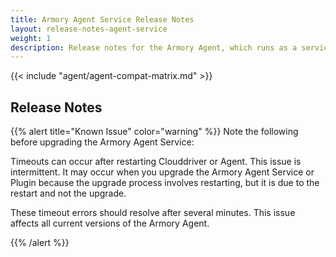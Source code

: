 ```yaml
---
title: Armory Agent Service Release Notes
layout: release-notes-agent-service
weight: 1
description: Release notes for the Armory Agent, which runs as a service and keeps track of your Kubernetes cluster. It works together with the Armory Agent Plugin.
---
```


{{< include "agent/agent-compat-matrix.md" >}}

## Release Notes

{{% alert title="Known Issue" color="warning" %}}
Note the following before upgrading the Armory Agent Service:

Timeouts can occur after restarting Clouddriver or Agent. This issue is intermittent. It may occur when you upgrade the Armory Agent Service or Plugin because the upgrade process involves restarting, but it is due to the restart and not the upgrade.

These timeout errors should resolve after several minutes. This issue affects all current versions of the Armory Agent.

{{% /alert %}}


<h3><a class="fas fa-rss" target="_blank" href="https://docs.armory.io/armory-enterprise/release-notes/rn-armory-agent/agent-service/index.xml"></a></h3>

